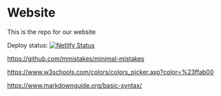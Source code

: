 # Website
 
This is the repo for our website

Deploy status: [![Netlify Status](https://api.netlify.com/api/v1/badges/adb5c7ed-ec18-4d3b-9f52-817a77f026bf/deploy-status)](https://app.netlify.com/sites/dreamnerdy/deploys)

https://github.com/mmistakes/minimal-mistakes

https://www.w3schools.com/colors/colors_picker.asp?color=%23ffab00

https://www.markdownguide.org/basic-syntax/

